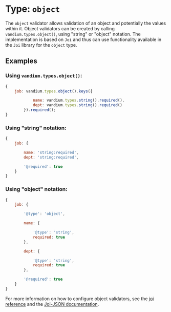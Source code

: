 # Type: `object`

The `object` validator allows validation of an object and potentially the values within it. Object validators can be created by calling
`vandium.types.object()`, using "string" or "object" notation. The implementation is based on `Joi` and thus can use functionality available
in the `Joi` library for the `object` type.

## Examples

### Using `vandium.types.object()`:

```js
{
    job: vandium.types.object().keys({

			name: vandium.types.string().required(),
			dept: vandium.types.string().required()
     	}).required();
}
```

### Using "string" notation:

```js
{
    job: {

        name: 'string:required',
        dept: 'string:required',

        '@required': true
    }
}
```

### Using "object" notation:

```js
{
    job: {

        '@type': 'object',

        name: {

            '@type': 'string',
            required: true
        },

        dept: {

            '@type': 'string',
            required: true
        },

        '@required': true
    }
}
```

For more information on how to configure object validators, see the [joi reference](https://github.com/hapijs/joi/tree/v8.0.5#object) and
the [Joi-JSON documentation](https://github.com/vandium-io/joi-json/tree/master/docs).

